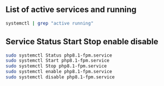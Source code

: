 ## List of active services and running
```sh
systemctl | grep "active running"
```
## Service Status Start Stop enable disable
```sh
sudo systemctl Status php8.1-fpm.service
sudo systemctl Start php8.1-fpm.service
sudo systemctl Stop php8.1-fpm.service
sudo systemctl enable php8.1-fpm.service
sudo systemctl disable php8.1-fpm.service
```
